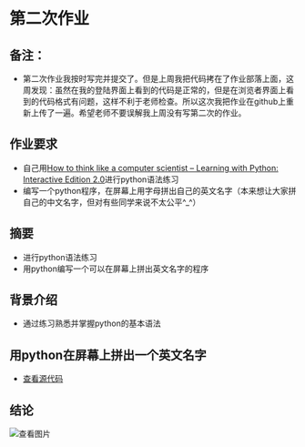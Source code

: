 # 第二次作业

## 备注：
* 第二次作业我按时写完并提交了。但是上周我把代码拷在了作业部落上面，这周发现：虽然在我的登陆界面上看到的代码是正常的，但是在浏览者界面上看到的代码格式有问题，这样不利于老师检查。所以这次我把作业在github上重新上传了一遍。希望老师不要误解我上周没有写第二次的作业。

## 作业要求
* 自己用[How to think like a computer scientist – Learning with Python: Interactive Edition 2.0](http://interactivepython.org/runestone/static/thinkcspy/index.html)进行python语法练习
* 编写一个python程序，在屏幕上用字母拼出自己的英文名字（本来想让大家拼自己的中文名字，但对有些同学来说不太公平^_^）

## 摘要
* 进行python语法练习
* 用python编写一个可以在屏幕上拼出英文名字的程序

## 背景介绍
* 通过练习熟悉并掌握python的基本语法

## 用python在屏幕上拼出一个英文名字
* [查看源代码](https://github.com/chunx1ng/computational_physics_N2014301890026/blob/master/ex02_1.py)

## 结论
 ![查看图片](http://a1.qpic.cn/psb?/V14dvOL90MQVdu/4sYKV*crqF179Zj13aixnHikLSS.g8oVTeZY2dES*4k!/b/dPYAAAAAAAAA&bo=lwIRAZcCEQEDCSw!&rf=viewer_4)



